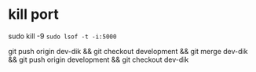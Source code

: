 # kill port
sudo kill -9 `sudo lsof -t -i:5000`

git push origin dev-dik && git checkout development && git merge dev-dik && git push origin development && git checkout dev-dik